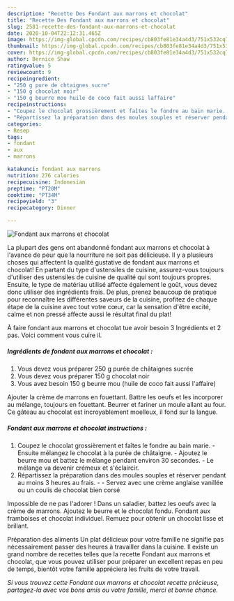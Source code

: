 ```yaml
---
description: "Recette Des Fondant aux marrons et chocolat"
title: "Recette Des Fondant aux marrons et chocolat"
slug: 2581-recette-des-fondant-aux-marrons-et-chocolat
date: 2020-10-04T22:12:31.465Z
image: https://img-global.cpcdn.com/recipes/cb803fe81e34a4d3/751x532cq70/fondant-aux-marrons-et-chocolat-photo-principale-de-la-recette.jpg
thumbnail: https://img-global.cpcdn.com/recipes/cb803fe81e34a4d3/751x532cq70/fondant-aux-marrons-et-chocolat-photo-principale-de-la-recette.jpg
cover: https://img-global.cpcdn.com/recipes/cb803fe81e34a4d3/751x532cq70/fondant-aux-marrons-et-chocolat-photo-principale-de-la-recette.jpg
author: Bernice Shaw
ratingvalue: 5
reviewcount: 9
recipeingredient:
- "250 g pure de chtaignes sucre"
- "150 g chocolat noir"
- "150 g beurre mou huile de coco fait aussi laffaire"
recipeinstructions:
- "Coupez le chocolat grossièrement et faîtes le fondre au bain marie. Ensuite mélangez le chocolat à la purée de châtaigne. Ajoutez le beurre mou et battez le mélange pendant environ 30 secondes.  Le mélange va devenir crémeux et s&#39;éclaircir."
- "Répartissez la préparation dans des moules souples et réserver pendant au moins 3 heures au frais.  Servez avec une crème anglaise vanillée ou un coulis de chocolat bien corsé"
categories:
- Resep
tags:
- fondant
- aux
- marrons

katakunci: fondant aux marrons 
nutrition: 276 calories
recipecuisine: Indonesian
preptime: "PT20M"
cooktime: "PT34M"
recipeyield: "3"
recipecategory: Dinner

---
```



![Fondant aux marrons et chocolat](https://img-global.cpcdn.com/recipes/cb803fe81e34a4d3/751x532cq70/fondant-aux-marrons-et-chocolat-photo-principale-de-la-recette.jpg)

La plupart des gens ont abandonné fondant aux marrons et chocolat à l'avance de peur que la nourriture ne soit pas délicieuse. Il y a plusieurs choses qui affectent la qualité gustative de fondant aux marrons et chocolat! En partant du type d'ustensiles de cuisine, assurez-vous toujours d'utiliser des ustensiles de cuisine de qualité qui sont toujours propres. Ensuite, le type de matériau utilisé affecte également le goût, vous devez donc utiliser des ingrédients frais. De plus, prenez beaucoup de pratique pour reconnaître les différentes saveurs de la cuisine, profitez de chaque étape de la cuisine avec tout votre cœur, car la sensation d'être excité, calme et non pressé affecte aussi le résultat final du plat!

<!--inarticleads1-->

À faire fondant aux marrons et chocolat tue avoir besoin 3 Ingrédients et 2 pas. Voici comment vous cuire il.

##### Ingrédients de fondant aux marrons et chocolat :

1. Vous devez vous préparer 250 g purée de châtaignes sucrée
1. Vous devez vous préparer 150 g chocolat noir
1. Vous avez besoin 150 g beurre mou (huile de coco fait aussi l&#39;affaire)


Ajouter la crème de marrons en fouettant. Battre les oeufs et les incorporer au mélange, toujours en fouettant. Beurrer et fariner un moule allant au four. Ce gâteau au chocolat est incroyablement moelleux, il fond sur la langue. 

<!--inarticleads2-->

##### Fondant aux marrons et chocolat instructions :

1. Coupez le chocolat grossièrement et faîtes le fondre au bain marie. - Ensuite mélangez le chocolat à la purée de châtaigne. - Ajoutez le beurre mou et battez le mélange pendant environ 30 secondes.  - Le mélange va devenir crémeux et s&#39;éclaircir.
1. Répartissez la préparation dans des moules souples et réserver pendant au moins 3 heures au frais. -  - Servez avec une crème anglaise vanillée ou un coulis de chocolat bien corsé


Impossible de ne pas l&#39;adorer ! Dans un saladier, battez les oeufs avec la crème de marrons. Ajoutez le beurre et le chocolat fondu. Fondant aux framboises et chocolat individuel. Remuez pour obtenir un chocolat lisse et brillant. 

<!--inarticleads1-->

<p>
Préparation des aliments Un plat délicieux pour votre famille ne signifie pas nécessairement passer des heures à travailler dans la cuisine. Il existe un grand nombre de recettes telles que la recette Fondant aux marrons et chocolat, que vous pouvez utiliser pour préparer un excellent repas en peu de temps, bientôt votre famille appréciera les fruits de votre travail.
</p>

<p>
<i>Si vous trouvez cette Fondant aux marrons et chocolat recette précieuse, partagez-la avec vos bons amis ou votre famille, merci et bonne chance.</i>
</p>

